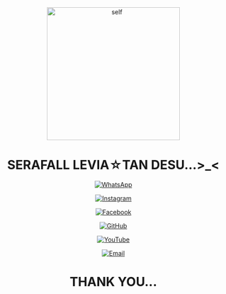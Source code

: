 <div align="center">
<img src="https://telegra.ph/file/6060ca0d0e9648aaa97e6.jpg" alt="self" width="300" />

# SERAFALL LEVIA☆TAN DESU...>_<

>
>
>
</div>
<p align="center">
    <a href="https://wa.me/6281918532071"><img title="WhatsApp" src="https://img.shields.io/badge/WhatsApp-Green.svg?style=for-the-badge&logo=whatsapp" /></a>
<p align="center">
    <a href="https://www.instagram.com/sera.levia_tan"><img title="Instagram" src="https://img.shields.io/badge/Instagram-orange.svg?style=for-the-badge&logo=instagram" /></a>
<p align="center">
    <a href="https://www.facebook.com/firli.nursolafudin"><img title="Facebook" src="https://img.shields.io/badge/Facebook-blue.svg?style=for-the-badge&logo=facebook" /></a>
<p align="center">
    <a href="https://www.github.com/serafallleviathan"><img title="GitHub" src="https://img.shields.io/badge/GitHub-black.svg?style=for-the-badge&logo=github" /></a>
<P align="center">
    <a href="https://www.youtube.com/@Levia-tan"><img title="YouTube" src="https://img.shields.io/badge/YouTube-red.svg?style=for-the-badge&logo=youtube" /></a>
<p align="center">
    <a href="sera.levia.tan@gmail.com"><img title="Email" src="https://img.shields.io/badge/Email-white.svg?style=for-the-badge&logo=gmail" /></a>

>
>
>
<div align="center">

# THANK YOU...
